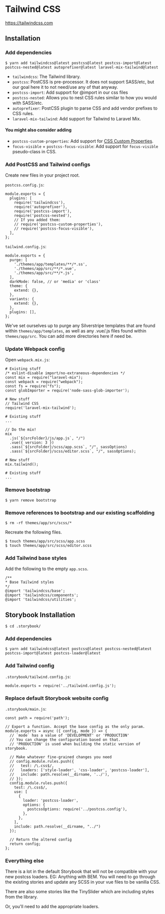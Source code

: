 # Tailwind CSS

https://tailwindcss.com

## Installation

### Add dependencies

```
$ yarn add tailwindcss@latest postcss@latest postcss-import@latest postcss-nested@latest autoprefixer@latest laravel-mix-tailwind@latest
```

- `tailwindcss`: The Tailwind library.
- `postcss`: PostCSS is pre-processor. It does not support SASS/etc, but our goal here it to not need/use any of that anyway.
- `postcss-import`: Add support for @import in our css files
- `postcss-nested`: Allows you to nest CSS rules similar to how you would with SASS/etc.
- `autoprefixer`: PostCSS plugin to parse CSS and add vendor prefixes to CSS rules.
- `laravel-mix-tailwind`: Add support for Tailwind to Laravel Mix.

#### You might also consider adding

- `postcss-custom-properties`: Add support for [CSS Custom Properties](https://www.w3.org/TR/css-variables-1/).
- `focus-visible` + `postcss-focus-visible`: Add support for `focus-visible` pseudo-class in CSS.

### Add PostCSS and Tailwind configs

Create new files in your project root.

`postcss.config.js`:
```
module.exports = {
  plugins: [
    require('tailwindcss'),
    require('autoprefixer'),
    require('postcss-import'),
    require('postcss-nested'),
    // If you added them:
    // require('postcss-custom-properties'),
    // require('postcss-focus-visible'),
  ],
};

```

`tailwind.config.js`:
```
module.exports = {
  purge: [
    './themes/app/templates/**/*.ss',
    './themes/app/src/**/*.vue',
    './themes/app/src/**/*.js',
  ],
  darkMode: false, // or 'media' or 'class'
  theme: {
    extend: {},
  },
  variants: {
    extend: {},
  },
  plugins: [],
};

```

We've set ourselves up to purge any Silverstripe templates that are found within `themes/app/templates`, as well as any
.vue/.js files found within `themes/app/src`. You can add more directories here if need be.

### Update Webpack config

Open `webpack.mix.js`:

```
# Existing stuff
/* eslint-disable import/no-extraneous-dependencies */
const mix = require("laravel-mix");
const webpack = require("webpack");
const fs = require("fs");
const globImporter = require('node-sass-glob-importer');

# New stuff
// Tailwind CSS
require('laravel-mix-tailwind');

# Existing stuff
...

// Do the mix!
mix
  .js(`${srcFolder}/js/app.js`, "/")
  .vue({ version: 3 })
  .sass(`${srcFolder}/scss/app.scss`, "/", sassOptions)
  .sass(`${srcFolder}/scss/editor.scss`, "/", sassOptions);

# New stuff
mix.tailwind();

# Existing stuff
...
```

### Remove bootstrap

```
$ yarn remove bootstrap
```

### Remove references to bootstrap and our existing scaffolding

```
$ rm -rf themes/app/src/scss/*
```

Recreate the following files.

```
$ touch themes/app/src/scss/app.scss
$ touch themes/app/src/scss/editor.scss
```

### Add Tailwind base styles

Add the following to the empty `app.scss`.

```
/**
* Base Tailwind styles
*/
@import 'tailwindcss/base';
@import 'tailwindcss/components';
@import 'tailwindcss/utilities';

```

## Storybook Installation

```
$ cd .storybook/
```

### Add dependencies

```
$ yarn add tailwindcss@latest postcss@latest postcss-nested@latest postcss-import@latest postcss-loader@latest
```

### Add Tailwind config

`.storybook/tailwind.config.js`:
```
module.exports = require('../tailwind.config.js');

```

### Replace default Storybook website config

`.storybook/main.js`:
```
const path = require('path');

// Export a function. Accept the base config as the only param.
module.exports = async ({ config, mode }) => {
  // `mode` has a value of 'DEVELOPMENT' or 'PRODUCTION'
  // You can change the configuration based on that.
  // 'PRODUCTION' is used when building the static version of storybook.

  // Make whatever fine-grained changes you need
  // config.module.rules.push({
  //   test: /\.css$/,
  //   loaders: ['style-loader', 'css-loader', 'postcss-loader'],
  //   include: path.resolve(__dirname, '../'),
  // });
  config.module.rules.push({
    test: /\.css$/,
    use: [
      {
        loader: 'postcss-loader',
        options: {
          postcssOptions: require('../postcss.config'),
        },
      },
    ],
    include: path.resolve(__dirname, "../")
  });

  // Return the altered config
  return config;
};
```

### Everything else

There is a lot in the default Storybook that will not be compatible with your new postcss loaders. EG: Anything with
BEM. You will need to go through the existing stories and update any SCSS in your vue files to be vanilla CSS.

There are also some stories like the TinySlider which are including styles from the library.

Or, you'll need to add the appropriate loaders.
